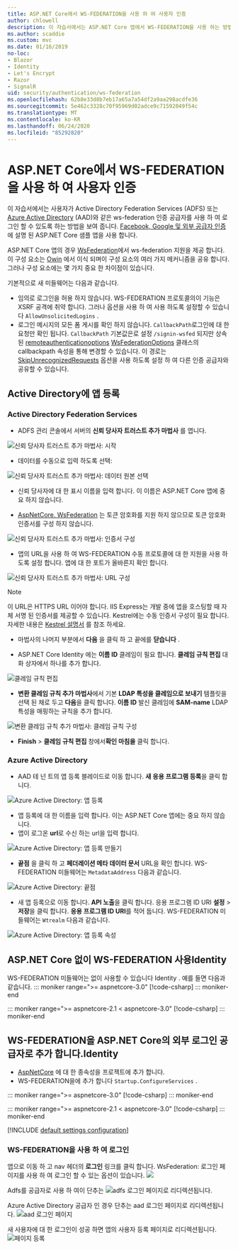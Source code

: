 ```yaml
---
title: ASP.NET Core에서 WS-FEDERATION을 사용 하 여 사용자 인증
author: chlowell
description: 이 자습서에서는 ASP.NET Core 앱에서 WS-FEDERATION을 사용 하는 방법을 보여 줍니다.
ms.author: scaddie
ms.custom: mvc
ms.date: 01/16/2019
no-loc:
- Blazor
- Identity
- Let's Encrypt
- Razor
- SignalR
uid: security/authentication/ws-federation
ms.openlocfilehash: 62b8e33d8b7eb17a65a7a54df2a9aa298acdfe36
ms.sourcegitcommit: 5e462c3328c70f95969d02adce9c71592049f54c
ms.translationtype: MT
ms.contentlocale: ko-KR
ms.lasthandoff: 06/24/2020
ms.locfileid: "85292820"
---
```

# <a name="authenticate-users-with-ws-federation-in-aspnet-core"></a>ASP.NET Core에서 WS-FEDERATION을 사용 하 여 사용자 인증

이 자습서에서는 사용자가 Active Directory Federation Services (ADFS) 또는 [Azure Active Directory](/azure/active-directory/) (AAD)와 같은 ws-federation 인증 공급자를 사용 하 여 로그인 할 수 있도록 하는 방법을 보여 줍니다. [Facebook, Google 및 외부 공급자 인증](xref:security/authentication/social/index)에 설명 된 ASP.NET Core 샘플 앱을 사용 합니다.

ASP.NET Core 앱의 경우 [WsFederation](https://www.nuget.org/packages/Microsoft.AspNetCore.Authentication.WsFederation)에서 ws-federation 지원을 제공 합니다. 이 구성 요소는 [Owin](https://www.nuget.org/packages/Microsoft.Owin.Security.WsFederation) 에서 이식 되며이 구성 요소의 여러 가지 메커니즘을 공유 합니다. 그러나 구성 요소에는 몇 가지 중요 한 차이점이 있습니다.

기본적으로 새 미들웨어는 다음과 같습니다.

* 임의로 로그인을 허용 하지 않습니다. WS-FEDERATION 프로토콜의이 기능은 XSRF 공격에 취약 합니다. 그러나 옵션을 사용 하 여 사용 하도록 설정할 수 있습니다 `AllowUnsolicitedLogins` .
* 로그인 메시지의 모든 폼 게시를 확인 하지 않습니다. `CallbackPath`로그인에 대 한 요청만 확인 됩니다. `CallbackPath` 기본값은로 설정 `/signin-wsfed` 되지만 상속 된 [remoteauthenticationoptions](/dotnet/api/microsoft.aspnetcore.authentication.remoteauthenticationoptions.callbackpath) [WsFederationOptions](/dotnet/api/microsoft.aspnetcore.authentication.wsfederation.wsfederationoptions) 클래스의 callbackpath 속성을 통해 변경할 수 있습니다. 이 경로는 [SkipUnrecognizedRequests](/dotnet/api/microsoft.aspnetcore.authentication.wsfederation.wsfederationoptions.skipunrecognizedrequests) 옵션을 사용 하도록 설정 하 여 다른 인증 공급자와 공유할 수 있습니다.

## <a name="register-the-app-with-active-directory"></a>Active Directory에 앱 등록

### <a name="active-directory-federation-services"></a>Active Directory Federation Services

* ADFS 관리 콘솔에서 서버의 **신뢰 당사자 트러스트 추가 마법사** 를 엽니다.

![신뢰 당사자 트러스트 추가 마법사: 시작](ws-federation/_static/AdfsAddTrust.png)

* 데이터를 수동으로 입력 하도록 선택:

![신뢰 당사자 트러스트 추가 마법사: 데이터 원본 선택](ws-federation/_static/AdfsSelectDataSource.png)

* 신뢰 당사자에 대 한 표시 이름을 입력 합니다. 이 이름은 ASP.NET Core 앱에 중요 하지 않습니다.

* [AspNetCore. WsFederation](https://www.nuget.org/packages/Microsoft.AspNetCore.Authentication.WsFederation) 는 토큰 암호화를 지원 하지 않으므로 토큰 암호화 인증서를 구성 하지 않습니다.

![신뢰 당사자 트러스트 추가 마법사: 인증서 구성](ws-federation/_static/AdfsConfigureCert.png)

* 앱의 URL을 사용 하 여 WS-FEDERATION 수동 프로토콜에 대 한 지원을 사용 하도록 설정 합니다. 앱에 대 한 포트가 올바른지 확인 합니다.

![신뢰 당사자 트러스트 추가 마법사: URL 구성](ws-federation/_static/AdfsConfigureUrl.png)

> [!NOTE]
> 이 URL은 HTTPS URL 이어야 합니다. IIS Express는 개발 중에 앱을 호스팅할 때 자체 서명 된 인증서를 제공할 수 있습니다. Kestrel에는 수동 인증서 구성이 필요 합니다. 자세한 내용은 [Kestrel 설명서](xref:fundamentals/servers/kestrel) 를 참조 하세요.

* 마법사의 나머지 부분에서 **다음** 을 클릭 하 고 끝에를 **닫습니다** .

* ASP.NET Core Identity 에는 **이름 ID** 클레임이 필요 합니다. **클레임 규칙 편집** 대화 상자에서 하나를 추가 합니다.

![클레임 규칙 편집](ws-federation/_static/EditClaimRules.png)

* **변환 클레임 규칙 추가 마법사**에서 기본 **LDAP 특성을 클레임으로 보내기** 템플릿을 선택 된 채로 두고 **다음**을 클릭 합니다. **이름 ID** 발신 클레임에 **SAM-name** LDAP 특성을 매핑하는 규칙을 추가 합니다.

![변환 클레임 규칙 추가 마법사: 클레임 규칙 구성](ws-federation/_static/AddTransformClaimRule.png)

* **Finish**  >  **클레임 규칙 편집** 창에서**확인 마침을** 클릭 합니다.

### <a name="azure-active-directory"></a>Azure Active Directory

* AAD 테 넌 트의 앱 등록 블레이드로 이동 합니다. **새 응용 프로그램 등록**을 클릭 합니다.

![Azure Active Directory: 앱 등록](ws-federation/_static/AadNewAppRegistration.png)

* 앱 등록에 대 한 이름을 입력 합니다. 이는 ASP.NET Core 앱에는 중요 하지 않습니다.
* 앱이 로그온 **url**로 수신 하는 url을 입력 합니다.

![Azure Active Directory: 앱 등록 만들기](ws-federation/_static/AadCreateAppRegistration.png)

* **끝점** 을 클릭 하 고 **페더레이션 메타 데이터 문서** URL을 확인 합니다. WS-FEDERATION 미들웨어는 `MetadataAddress` 다음과 같습니다.

![Azure Active Directory: 끝점](ws-federation/_static/AadFederationMetadataDocument.png)

* 새 앱 등록으로 이동 합니다. **API 노출**을 클릭 합니다. 응용 프로그램 ID URI **설정**  >  **저장**을 클릭 합니다. **응용 프로그램 ID URI**를 적어 둡니다. WS-FEDERATION 미들웨어는 `Wtrealm` 다음과 같습니다.

![Azure Active Directory: 앱 등록 속성](ws-federation/_static/AadAppIdUri.png)

## <a name="use-ws-federation-without-aspnet-core-identity"></a>ASP.NET Core 없이 WS-FEDERATION 사용Identity

WS-FEDERATION 미들웨어는 없이 사용할 수 있습니다 Identity . 예를 들면 다음과 같습니다.
::: moniker range=">= aspnetcore-3.0"
[!code-csharp[](ws-federation/samples/StartupNon31.cs?name=snippet)]
::: moniker-end

::: moniker range=">= aspnetcore-2.1 < aspnetcore-3.0"
[!code-csharp[](ws-federation/samples/StartupNon21.cs?name=snippet)]
::: moniker-end

## <a name="add-ws-federation-as-an-external-login-provider-for-aspnet-core-identity"></a>WS-FEDERATION을 ASP.NET Core의 외부 로그인 공급자로 추가 합니다.Identity

* [AspNetCore](https://www.nuget.org/packages/Microsoft.AspNetCore.Authentication.WsFederation) 에 대 한 종속성을 프로젝트에 추가 합니다.
* WS-FEDERATION을에 추가 합니다 `Startup.ConfigureServices` .

::: moniker range=">= aspnetcore-3.0"
[!code-csharp[](ws-federation/samples/Startup31.cs?name=snippet)]
::: moniker-end

::: moniker range=">= aspnetcore-2.1 < aspnetcore-3.0"
[!code-csharp[](ws-federation/samples/Startup21.cs?name=snippet)]
::: moniker-end

[!INCLUDE [default settings configuration](social/includes/default-settings.md)]

### <a name="log-in-with-ws-federation"></a>WS-FEDERATION을 사용 하 여 로그인

앱으로 이동 하 고 nav 헤더의 **로그인** 링크를 클릭 합니다. WsFederation: 로그인 페이지를 사용 하 여 로그인 할 수 있는 옵션이 있습니다. ![](ws-federation/_static/WsFederationButton.png)

Adfs를 공급자로 사용 하 여이 단추는 ![ adfs 로그인 페이지로 리디렉션됩니다.](ws-federation/_static/AdfsLoginPage.png)

Azure Active Directory 공급자 인 경우 단추는 aad 로그인 페이지로 리디렉션됩니다. ![ aad 로그인 페이지](ws-federation/_static/AadSignIn.png)

새 사용자에 대 한 로그인이 성공 하면 앱의 사용자 등록 페이지로 리디렉션됩니다. ![ 페이지 등록](ws-federation/_static/Register.png)
